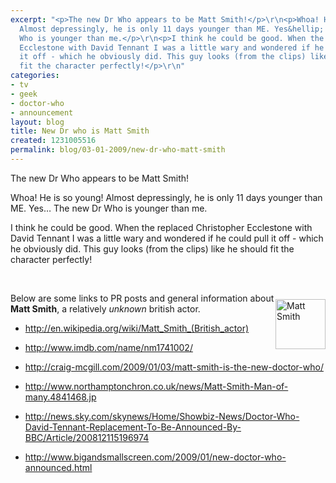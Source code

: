 ```yaml
---
excerpt: "<p>The new Dr Who appears to be Matt Smith!</p>\r\n<p>Whoa! He is so young!
  Almost depressingly, he is only 11 days younger than ME. Yes&hellip; The new Dr
  Who is younger than me.</p>\r\n<p>I think he could be good. When the replaced Christopher
  Ecclestone with David Tennant I was a little wary and wondered if he could pull
  it off - which he obviously did. This guy looks (from the clips) like he should
  fit the character perfectly!</p>\r\n"
categories:
- tv
- geek
- doctor-who
- announcement
layout: blog
title: New Dr who is Matt Smith
created: 1231005516
permalink: blog/03-01-2009/new-dr-who-matt-smith
---
```

<p>The new Dr Who appears to be Matt Smith!</p>
<p>Whoa! He is so young! Almost depressingly, he is only 11 days younger than ME. Yes&hellip; The new Dr Who is younger than me.</p>
<p>I think he could be good. When the replaced Christopher Ecclestone with David Tennant I was a little wary and wondered if he could pull it off - which he obviously did. This guy looks (from the clips) like he should fit the character perfectly!</p>
<!--break-->
<p>&nbsp;</p>
<p><img width="80" height="80" src="http://www.thingy-ma-jig.co.uk/files/matt-smith.jpg" alt="Matt Smith" style="margin: 10px 0pt 0pt; float: right; clear: right;" />Below are some links to PR posts and general information about <strong>Matt Smith</strong>, a relatively <em>unknown</em> british actor.</p>
<ul>
    <li>
    <p><a href="http://en.wikipedia.org/wiki/Matt_Smith_(British_actor)">http://en.wikipedia.org/wiki/Matt_Smith_(British_actor)</a></p>
    </li>
    <li>
    <p><a href="http://www.imdb.com/name/nm1741002/">http://www.imdb.com/name/nm1741002/</a></p>
    </li>
    <li>
    <p><a href="http://craig-mcgill.com/2009/01/03/matt-smith-is-the-new-doctor-who/">http://craig-mcgill.com/2009/01/03/matt-smith-is-the-new-doctor-who/<br />
    </a></p>
    </li>
    <li>
    <p><a href="http://www.northamptonchron.co.uk/news/Matt-Smith-Man-of-many.4841468.jp">http://www.northamptonchron.co.uk/news/Matt-Smith-Man-of-many.4841468.jp</a></p>
    </li>
    <li>
    <p><a href="http://news.sky.com/skynews/Home/Showbiz-News/Doctor-Who-David-Tennant-Replacement-To-Be-Announced-By-BBC/Article/200812115196974">http://news.sky.com/skynews/Home/Showbiz-News/Doctor-Who-David-Tennant-Replacement-To-Be-Announced-By-BBC/Article/200812115196974</a></p>
    </li>
    <li>
    <p><a href="http://www.bigandsmallscreen.com/2009/01/new-doctor-who-announced.html">http://www.bigandsmallscreen.com/2009/01/new-doctor-who-announced.html</a></p>
    </li>
</ul>
